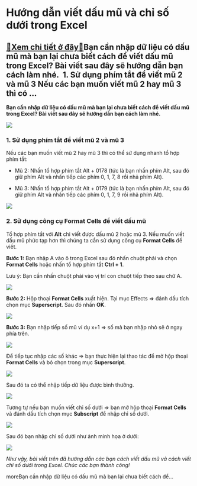 Hướng dẫn viết dấu mũ và chỉ số dưới trong Excel
================================================

[:gift:Xem chi tiết ở đây:gift:](https://hddtvn.com/huong-dan-viet-dau-mu-va-chi-so-duoi-trong-excel/)Bạn cần nhập dữ liệu có dấu mũ mà bạn lại chưa biết cách để viết dấu mũ trong Excel? Bài viết sau đây sẽ hướng dẫn bạn cách làm nhé.  1. Sử dụng phím tắt để viết mũ 2 và mũ 3 Nếu các bạn muốn viết mũ 2 hay mũ 3 thì có …
---------------------------------------------------------------------------------------------------------------------------------------------------------------------------------------------------------------------------

**Bạn cần nhập dữ liệu có dấu mũ mà bạn lại chưa biết cách để viết dấu mũ trong Excel? Bài viết sau đây sẽ hướng dẫn bạn cách làm nhé.**


![](https://hddtvn.com/wp-content/uploads/2021/01/exclk6I.png)


### 1. Sử dụng phím tắt để viết mũ 2 và mũ 3


Nếu các bạn muốn viết mũ 2 hay mũ 3 thì có thể sử dụng nhanh tổ hợp phím tắt:




* Mũ 2: Nhấn tổ hợp phím tắt Alt + 0178 (tức là bạn nhấn phím Alt, sau đó giữ phím Alt và nhấn tiếp các phím 0, 1, 7, 8 rồi nhả phím Alt).

* Mũ 3: Nhấn tổ hợp phím tắt Alt + 0179 (tức là bạn nhấn phím Alt, sau đó giữ phím Alt và nhấn tiếp các phím 0, 1, 7, 9 rồi nhả phím Alt).



![](https://hddtvn.com/wp-content/uploads/2021/01/d7hlJMA.png)


### 2. Sử dụng công cụ Format Cells để viết dấu mũ


Tổ hợp phím tắt với **Alt** chỉ viết được dấu mũ 2 hoặc mũ 3. Nếu muốn viết dấu mũ phức tạp hơn thì chúng ta cần sử dụng công cụ **Format Cells** để viết.


**Bước 1:** Bạn nhập A vào ô trong Excel sau đó nhấn chuột phải và chọn **Format Cells** hoặc nhấn tổ hợp phím tắt **Ctrl + 1**.


Lưu ý: Bạn cần nhấn chuột phải vào vị trí con chuột tiếp theo sau chữ A.


![](https://hddtvn.com/wp-content/uploads/2021/01/z4zLJrS.png)


**Bước 2:** Hộp thoại **Format Cells** xuất hiện. Tại mục Effects => đánh dấu tích chọn mục **Superscript**. Sau đó nhấn **OK**.


![](https://hddtvn.com/wp-content/uploads/2021/01/Xe1t8gR.png)


**Bước 3:** Bạn nhập tiếp số mũ ví dụ x+1 => số mà bạn nhập nhỏ sẽ ở ngay phía trên.


![](https://hddtvn.com/wp-content/uploads/2021/01/AZn1nng.png)


Để tiếp tục nhập các số khác => bạn thực hiện lại thao tác để mở hộp thoại **Format Cells** và bỏ chọn trong mục **Superscript**.


![](https://hddtvn.com/wp-content/uploads/2021/01/qo9Wfh5.png)


Sau đó ta có thể nhập tiếp dữ liệu được bình thường.


![](https://hddtvn.com/wp-content/uploads/2021/01/m6yO4mn.png)


Tương tự nếu bạn muốn viết chỉ số dưới => bạn mở hộp thoại **Format Cells** và đánh dấu tích chọn mục **Subscript** để nhập chỉ số dưới.


![](https://hddtvn.com/wp-content/uploads/2021/01/HCWlhWJ.png)


Sau đó bạn nhập chỉ số dưới như ảnh minh họa ở dưới:


![](https://hddtvn.com/wp-content/uploads/2021/01/BMsfcoi.png)


*Như vậy, bài viết trên đã hướng dẫn các bạn cách viết dấu mũ và cách viết chỉ số dưới trong Excel. Chúc các bạn thành công!*


moreBạn cần nhập dữ liệu có dấu mũ mà bạn lại chưa biết cách để…

